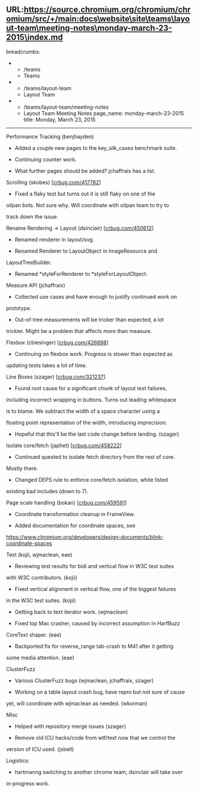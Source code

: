 URL:https://source.chromium.org/chromium/chromium/src/+/main:docs\website\site\teams\layout-team\meeting-notes\monday-march-23-2015\index.md
---
breadcrumbs:
- - /teams
  - Teams
- - /teams/layout-team
  - Layout Team
- - /teams/layout-team/meeting-notes
  - Layout Team Meeting Notes
page_name: monday-march-23-2015
title: Monday, March 23, 2015
---

Performance Tracking (benjhayden)

- Added a couple new pages to the key_silk_cases benchmark suite.

- Continuing counter work.

- What further pages should be added? jchaffraix has a list.

Scrolling (skobes) \[[crbug.com/417782](https://crbug.com/417782)\]

- Fixed a flaky test but turns out it is still flaky on one of the

oilpan bots. Not sure why. Will coordinate with oilpan team to try to

track down the issue.

Rename Rendering -&gt; Layout (dsinclair)
\[[crbug.com/450612](https://crbug.com/450612)\]

- Renamed renderer in layout/svg.

- Renamed Renderer to LayoutObject in ImageResource and

LayoutTreeBuilder.

- Renamed \*styleForRenderer to \*styleForLayoutObject.

Measure API (jchaffraix)

- Collected use cases and have enough to justify continued work on

prototype.

- Out-of-tree measurements will be tricker than expected, a lot

trickier. Might be a problem that affects more than measure.

Flexbox (cbiesinger) \[[crbug.com/426898](https://crbug.com/426898)\]

- Continuing on flexbox work. Progress is slower than expected as

updating tests takes a lot of time.

Line Boxes (szager) \[[crbug.com/321237](https://crbug.com/321237)\]

- Found root cause for a significant chunk of layout test failures,

including incorrect wrapping in buttons. Turns out leading whitespace

is to blame. We subtract the width of a space character using a

floating point representation of the width, introducing imprecision.

- Hopeful that this'll be the last code change before landing. (szager)

Isolate core/fetch (japhet) \[[crbug.com/458222](https://crbug.com/458222)\]

- Continued quested to isolate fetch directory from the rest of core.

Mostly there.

- Changed DEPS rule to enforce core/fetch isolation, white listed

existing bad includes (down to 7).

Page scale handling (bokan) \[[crbug.com/459591](https://crbug.com/459591)\]

- Coordinate transformation cleanup in FrameView.

- Added documentation for coordinate spaces, see

<https://www.chromium.org/developers/design-documents/blink-coordinate-spaces>

Text (kojii, wjmaclean, eae)

- ​Reviewing test results for bidi and vertical flow in W3C test suites

with W3C contributors. (kojii)

- Fixed vertical alignment in vertical flow, one of the biggest failures

in the W3C test suites. (kojii)

- Getting back to text iterator work. (wjmaclean)

- Fixed top Mac crasher, caused by incorrect assumption in HarfBuzz

CoreText shaper. (eae)

- Backported fix for reverse_range tab-crash to M41 after it getting

some media attention. (eae)

ClusterFuzz

- Various ClusterFuzz bugs (wjmaclean, jchaffraix, szager)

- Working on a table layout crash bug, have repro but not sure of cause

yet, will coordinate with wjmaclean as needed. (wkorman)

Misc

- Helped with repository merge issues (szager)

- Remove old ICU hacks/code from wtf/text now that we control the

version of ICU used. (jsbell)

Logistics:

- hartmanng switching to another chrome team, dsinclair will take over

in-progress work.
